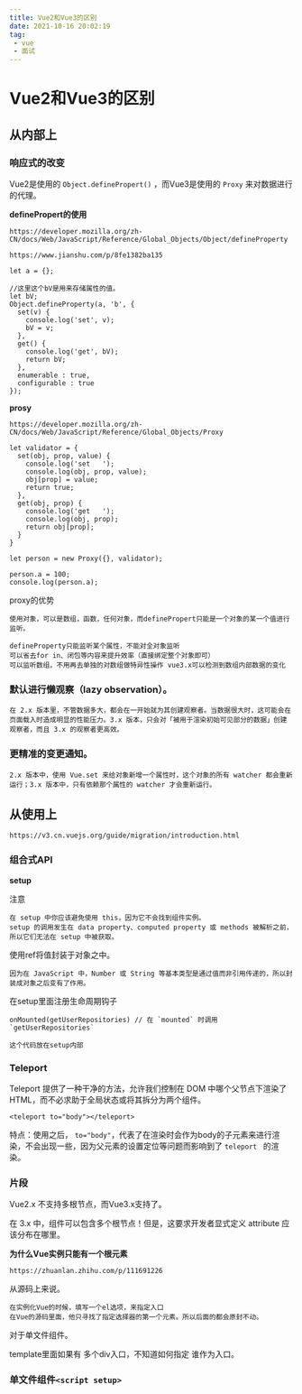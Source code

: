 ```yaml
---
title: Vue2和Vue3的区别
date: 2021-10-16 20:02:19
tag: 
 - vue
 - 面试
---
```




# Vue2和Vue3的区别



## 从内部上



### 响应式的改变

Vue2是使用的 `Object.definePropert()` ，而Vue3是使用的 `Proxy` 来对数据进行的代理。

**definePropert的使用**

```
https://developer.mozilla.org/zh-CN/docs/Web/JavaScript/Reference/Global_Objects/Object/defineProperty
```

```
https://www.jianshu.com/p/8fe1382ba135
```

```
let a = {};

//这里这个bV是用来存储属性的值。
let bV;
Object.defineProperty(a, 'b', {
  set(v) {
    console.log('set', v);
    bV = v;
  },
  get() {
    console.log('get', bV);
    return bV;
  },
  enumerable : true,
  configurable : true
});
```

**prosy**

```
https://developer.mozilla.org/zh-CN/docs/Web/JavaScript/Reference/Global_Objects/Proxy
```

```
let validator = {
  set(obj, prop, value) {
    console.log('set   ');
    console.log(obj, prop, value);
    obj[prop] = value;
    return true;
  },
  get(obj, prop) {
    console.log('get   ');
    console.log(obj, prop);
    return obj[prop];
  }
}

let person = new Proxy({}, validator);

person.a = 100;
console.log(person.a);
```

proxy的优势

```
使用对象，可以是数组，函数，任何对象，而definePropert只能是一个对象的某一个值进行监听。

defineProperty只能监听某个属性，不能对全对象监听
可以省去for in、闭包等内容来提升效率（直接绑定整个对象即可）
可以监听数组，不用再去单独的对数组做特异性操作 vue3.x可以检测到数组内部数据的变化
```



### 默认进行懒观察（lazy observation）。

```
在 2.x 版本里，不管数据多大，都会在一开始就为其创建观察者。当数据很大时，这可能会在页面载入时造成明显的性能压力。3.x 版本，只会对「被用于渲染初始可见部分的数据」创建观察者，而且 3.x 的观察者更高效。
```



### 更精准的变更通知。

```
2.x 版本中，使用 Vue.set 来给对象新增一个属性时，这个对象的所有 watcher 都会重新运行；3.x 版本中，只有依赖那个属性的 watcher 才会重新运行。
```



## 从使用上

```
https://v3.cn.vuejs.org/guide/migration/introduction.html
```



### 组合式API

**setup**

注意

```
在 setup 中你应该避免使用 this，因为它不会找到组件实例。
setup 的调用发生在 data property、computed property 或 methods 被解析之前，所以它们无法在 setup 中被获取。
```

使用ref将值封装于对象之中。

```
因为在 JavaScript 中，Number 或 String 等基本类型是通过值而非引用传递的，所以封装成对象之后变有了作用。
```

在setup里面注册生命周期钩子

```
onMounted(getUserRepositories) // 在 `mounted` 时调用 `getUserRepositories`

这个代码放在setup内部
```



### Teleport

Teleport 提供了一种干净的方法，允许我们控制在 DOM 中哪个父节点下渲染了 HTML，而不必求助于全局状态或将其拆分为两个组件。

```
<teleport to="body"></teleport>
```

特点：使用之后， `to="body"`，代表了在渲染时会作为body的子元素来进行渲染，不会出现一些，因为父元素的设置定位等问题而影响到了 `teleport ` 的渲染。



### 片段

Vue2.x 不支持多根节点，而Vue3.x支持了。

在 3.x 中，组件可以包含多个根节点！但是，这要求开发者显式定义 attribute 应该分布在哪里。



**为什么Vue实例只能有一个根元素**

```
https://zhuanlan.zhihu.com/p/111691226
```

从源码上来说。

```
在实例化Vue的时候，填写一个el选项，来指定入口
在Vue的源码里面，他只寻找了指定选择器的第一个元素。所以后面的都会原封不动。
```

对于单文件组件。

template里面如果有 多个div入口，不知道如何指定 谁作为入口。



### 单文件组件`<script setup>`



<script setup> 是在单文件组件 (SFC) 中使用组合式 API 的编译时语法糖。相比于普通的 <script> 语法，它具有更多优势：
	更少的样板内容，更简洁的代码。
    能够使用纯 Typescript 声明 props 和抛出事件。
    更好的运行时性能 (其模板会被编译成与其同一作用域的渲染函数，没有任何的中间代理)。
    更好的 IDE 类型推断性能 (减少语言服务器从代码中抽离类型的工作)。



```
里面的代码会被编译成组件 setup() 函数的内容。这意味着与普通的 <script> 只在组件被首次引入的时候执行一次不同，<script setup> 中的代码会在每次组件实例被创建的时候执行。
```



**限制：没有 Src 导入**

```
由于模块执行语义的差异，`<script setup>` 中的代码依赖单文件组件的上下文。当将其移动到外部的 `.js` 或者 `.ts` 文件中的时候，对于开发者和工具来说都会感到混乱。因而 **`<script setup>`** 不能和 `src` attribute 一起使用。
```



### 状态驱动的动态 CSS

单文件组件的 `<style>` 标签可以通过 `v-bind` 这一 CSS 函数将 CSS 的值关联到动态的组件状态上：



```
script 
	export default
		data() {
			return {
				color: 'red'
			}
		}


<style>
.text {
  color: v-bind(color);
}
</style>
```



### Suspense**新增**

Suspense 是一个试验性的新特性，其 API 可能随时会发生变动。特此声明，以便社区能够为当前的实现提供反馈。

生产环境请勿使用。

```
	在正确渲染组件之前进行一些异步请求是很常见的事。组件通常会在本地处理这种逻辑，绝大多数情况下这是非常完美的做法。
	该 `<suspense>` 组件提供了另一个方案，允许将等待过程提升到组件树中处理，而不是在单个组件中。
```

